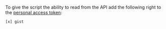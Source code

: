To give the script the ability to read from the API add the following right to the [personal access token](https://github.com/settings/tokens):

```
[x] gist
```
